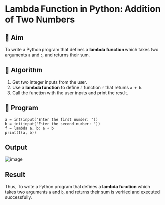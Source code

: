 # Lambda Function in Python: Addition of Two Numbers

## 🎯 Aim
To write a Python program that defines a **lambda function** which takes two arguments `a` and `b`, and returns their sum.

## 🧠 Algorithm
1. Get two integer inputs from the user.
2. Use a **lambda function** to define a function `f` that returns `a + b`.
3. Call the function with the user inputs and print the result.

## 🧾 Program
```
a = int(input("Enter the first number: "))
b = int(input("Enter the second number: "))
f = lambda a, b: a + b
print(f(a, b))

```

## Output
![image](https://github.com/user-attachments/assets/2db7f047-9b03-494e-9262-7e5593e294cd)

## Result
Thus, To write a Python program that defines a **lambda function** which takes two arguments `a` and `b`, and returns their sum is verified and executed successfully.
